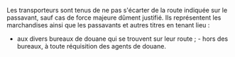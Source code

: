 Les transporteurs sont tenus de ne pas s'écarter de
la route indiquée sur le passavant, sauf cas de force majeure dûment
justifié.
Ils représentent les marchandises ainsi que les passavants et autres
titres en tenant lieu :
- aux divers bureaux de douane qui se trouvent sur leur route ; - hors
des bureaux, à toute réquisition des agents de douane.